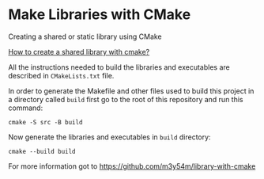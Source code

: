 # Make Libraries with CMake

Creating a shared or static library using CMake

[How to create a shared library with cmake?](https://stackoverflow.com/questions/17511496/how-to-create-a-shared-library-with-cmake)

All the instructions needed to build the libraries and executables are described in `CMakeLists.txt` file.

In order to generate the Makefile and other files used to
build this project in a directory called `build` first go to the root of this repository and run this command:

```console
cmake -S src -B build
```

Now generate the libraries and executables in `build` directory:

```console
cmake --build build
```

For more information got to https://github.com/m3y54m/library-with-cmake
